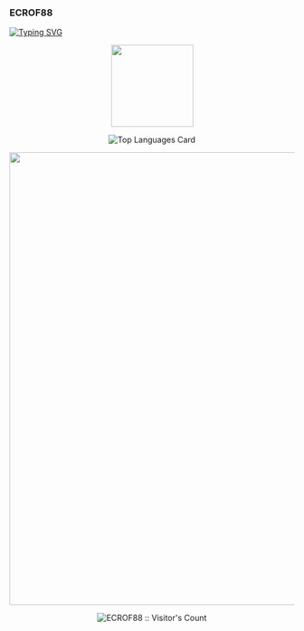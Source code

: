 ### ECROF88
[![Typing SVG](https://readme-typing-svg.demolab.com?font=CodeNewRoman+&weight=600&duration=8000&pause=200&width=435&lines=It's+for+me.;How+are+you+%3F)](https://git.io/typing-svg)
<div align="center"> <img height="145px" src="https://github-readme-stats.vercel.app/api?username=ECROF88&hide_title=true&hide_border=true&show_icons=trueline_height=26&text_color=000&icon_color=000&bg_color=0,ea6161,ffc64d,fffc4d,52fa5a&theme=transparent" /> </div>
<p align="center">
  <img src="https://github-readme-stats.vercel.app/api/top-langs/?username=ECROF88&layout=compact&theme=tokyonight" alt="Top Languages Card">
</p>



<!--
**ECROF88/ECROF88** is a ✨ _special_ ✨ repository because its `README.md` (this file) appears on your GitHub profile.

Here are some ideas to get you started:

- 🔭 I’m currently working on ...
- 🌱 I’m currently learning ...
- 👯 I’m looking to collaborate on ...
- 🤔 I’m looking for help with ...
- 💬 Ask me about ...
- 📫 How to reach me: ...
- 😄 Pronouns: ...
- ⚡ Fun fact: ...
-->

<img width="800" src="https://github-readme-activity-graph.vercel.app/graph?username=ECROF88&theme=github-compact&hide_border=true&area=true" />
<p align="center"><img src="https://profile-counter.glitch.me/ECROF88/count.svg" alt="ECROF88 :: Visitor's Count" /></p>
